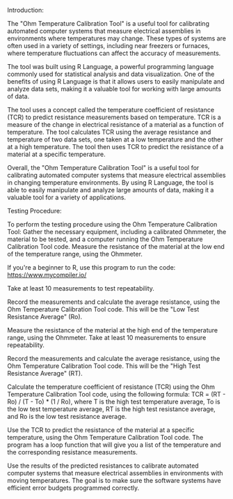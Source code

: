 Introduction: 

The "Ohm Temperature Calibration Tool" is a useful tool for calibrating automated computer systems that measure electrical assemblies in environments where temperatures may change. These types of systems are often used in a variety of settings, including near freezers or furnaces, where temperature fluctuations can affect the accuracy of measurements.

The tool was built using R Language, a powerful programming language commonly used for statistical analysis and data visualization. One of the benefits of using R Language is that it allows users to easily manipulate and analyze data sets, making it a valuable tool for working with large amounts of data.

The tool uses a concept called the temperature coefficient of resistance (TCR) to predict resistance measurements based on temperature. TCR is a measure of the change in electrical resistance of a material as a function of temperature. The tool calculates TCR using the average resistance and temperature of two data sets, one taken at a low temperature and the other at a high temperature. The tool then uses TCR to predict the resistance of a material at a specific temperature.

Overall, the "Ohm Temperature Calibration Tool" is a useful tool for calibrating automated computer systems that measure electrical assemblies in changing temperature environments. By using R Language, the tool is able to easily manipulate and analyze large amounts of data, making it a valuable tool for a variety of applications.


Testing Procedure: 

To perform the testing procedure using the Ohm Temperature Calibration Tool:
Gather the necessary equipment, including a calibrated Ohmmeter, the material to be tested, and a computer running the Ohm Temperature Calibration Tool code.
Measure the resistance of the material at the low end of the temperature range, using the Ohmmeter. 

If you're a beginner to R, use this program to run the code: https://www.mycompiler.io/

Take at least 10 measurements to test repeatability.

Record the measurements and calculate the average resistance, using the Ohm Temperature Calibration Tool code. This will be the "Low Test Resistance Average" (Ro).

Measure the resistance of the material at the high end of the temperature range, using the Ohmmeter. Take at least 10 measurements to ensure repeatability.

Record the measurements and calculate the average resistance, using the Ohm Temperature Calibration Tool code. This will be the "High Test Resistance Average" (RT).

Calculate the temperature coefficient of resistance (TCR) using the Ohm Temperature Calibration Tool code, using the following formula: TCR = (RT - Ro) / (T - To) * (1 / Ro), where T is the high test temperature average, To is the low test temperature average, RT is the high test resistance average, and Ro is the low test resistance average.

Use the TCR to predict the resistance of the material at a specific temperature, using the Ohm Temperature Calibration Tool code. The program has a loop function that will give you a list of the temperature and the corresponding resistance measurements.

Use the results of the predicted resistances to calibrate automated computer systems that measure electrical assemblies in environments with moving temperatures. The goal is to make sure the software systems have efficient error budgets programmed correctly.  
